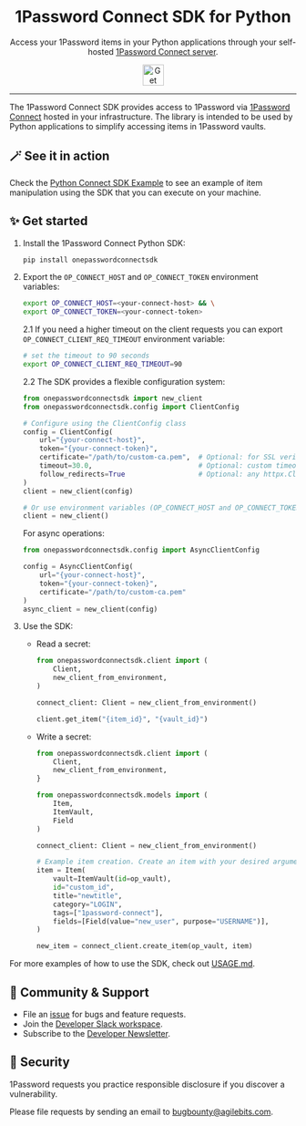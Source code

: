 <!-- Image sourced from https://blog.1password.com/introducing-secrets-automation/ -->
<img alt="" role="img" src="https://blog.1password.com/posts/2021/secrets-automation-launch/header.svg"/>

<div align="center">
  <h1>1Password Connect SDK for Python</h1>
  <p>Access your 1Password items in your Python applications through your self-hosted <a href="https://developer.1password.com/docs/connect">1Password Connect server</a>.</p>
  <a href="#-get-started">
    <img alt="Get started" src="https://user-images.githubusercontent.com/45081667/226940040-16d3684b-60f4-4d95-adb2-5757a8f1bc15.png" height="37"/>
  </a>
</div>

---

The 1Password Connect SDK provides access to 1Password via [1Password Connect](https://developer.1password.com/docs/connect) hosted in your infrastructure. The library is intended to be used by Python applications to simplify accessing items in 1Password vaults.

## 🪄 See it in action

Check the [Python Connect SDK Example](example/README.md) to see an example of item manipulation using the SDK that you can execute on your machine.

## ✨ Get started

1. Install the 1Password Connect Python SDK:

   ```sh
   pip install onepasswordconnectsdk
   ```

2. Export the `OP_CONNECT_HOST` and `OP_CONNECT_TOKEN` environment variables:

   ```sh
   export OP_CONNECT_HOST=<your-connect-host> && \
   export OP_CONNECT_TOKEN=<your-connect-token>
   ```

   2.1 If you need a higher timeout on the client requests you can export `OP_CONNECT_CLIENT_REQ_TIMEOUT` environment variable:

   ```sh
   # set the timeout to 90 seconds
   export OP_CONNECT_CLIENT_REQ_TIMEOUT=90
   ```

   2.2 The SDK provides a flexible configuration system:

   ```python
   from onepasswordconnectsdk import new_client
   from onepasswordconnectsdk.config import ClientConfig
   
   # Configure using the ClientConfig class
   config = ClientConfig(
       url="{your-connect-host}",
       token="{your-connect-token}",
       certificate="/path/to/custom-ca.pem",  # Optional: for SSL verification
       timeout=30.0,                          # Optional: custom timeout
       follow_redirects=True                  # Optional: any httpx.Client option
   )
   client = new_client(config)

   # Or use environment variables (OP_CONNECT_HOST and OP_CONNECT_TOKEN)
   client = new_client()
   ```

   For async operations:
   ```python
   from onepasswordconnectsdk.config import AsyncClientConfig
   
   config = AsyncClientConfig(
       url="{your-connect-host}",
       token="{your-connect-token}",
       certificate="/path/to/custom-ca.pem"
   )
   async_client = new_client(config)
   ```

3. Use the SDK:

   - Read a secret:

     ```python
     from onepasswordconnectsdk.client import (
         Client,
         new_client_from_environment,
     )

     connect_client: Client = new_client_from_environment()

     client.get_item("{item_id}", "{vault_id}")
     ```

   - Write a secret:

     ```python
     from onepasswordconnectsdk.client import (
         Client,
         new_client_from_environment,
     }

     from onepasswordconnectsdk.models import (
         Item,
         ItemVault,
         Field
     )

     connect_client: Client = new_client_from_environment()

     # Example item creation. Create an item with your desired arguments.
     item = Item(
         vault=ItemVault(id=op_vault),
         id="custom_id",
         title="newtitle",
         category="LOGIN",
         tags=["1password-connect"],
         fields=[Field(value="new_user", purpose="USERNAME")],
     )

     new_item = connect_client.create_item(op_vault, item)
     ```

For more examples of how to use the SDK, check out [USAGE.md](USAGE.md).

## 💙 Community & Support

- File an [issue](https://github.com/1Password/connect-sdk-python/issues) for bugs and feature requests.
- Join the [Developer Slack workspace](https://join.slack.com/t/1password-devs/shared_invite/zt-1halo11ps-6o9pEv96xZ3LtX_VE0fJQA).
- Subscribe to the [Developer Newsletter](https://1password.com/dev-subscribe/).

## 🔐 Security

1Password requests you practice responsible disclosure if you discover a vulnerability.

Please file requests by sending an email to bugbounty@agilebits.com.
